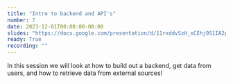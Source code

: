 ```yaml
---
title: "Intro to backend and API's"
number: 7
date: 2023-12-01T00:00:00-00:00
slides: "https://docs.google.com/presentation/d/11rxddvSzH_xCEhj9S1IA2prXLg6NhsA4w37Ex4I_UmI/edit?usp=sharing"
ready: True
recording: ""
---
```


In this session we will look at how to build out a backend, get data from users, and how to retrieve data from external sources!